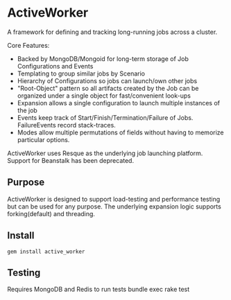 ActiveWorker
============
A framework for defining and tracking long-running jobs across a cluster.

Core Features:
* Backed by MongoDB/Mongoid for long-term storage of Job Configurations and Events
* Templating to group similar jobs by Scenario
* Hierarchy of Configurations so jobs can launch/own other jobs
* "Root-Object" pattern so all artifacts created by the Job can be organized under a single object for fast/convenient look-ups
* Expansion allows a single configuration to launch multiple instances of the job
* Events keep track of Start/Finish/Termination/Failure of Jobs. FailureEvents record stack-traces.
* Modes allow multiple permutations of fields without having to memorize particular options.

ActiveWorker uses Resque as the underlying job launching platform. Support for Beanstalk has been deprecated.

Purpose
-------
ActiveWorker is designed to support load-testing and performance testing but can be used for any purpose.
The underlying expansion logic supports forking(default) and threading.

Install
-------
```
gem install active_worker
```

Testing
-------
Requires MongoDB and Redis to run tests
bundle exec rake test


